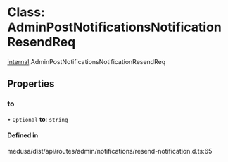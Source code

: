 # Class: AdminPostNotificationsNotificationResendReq

[internal](../modules/internal-12.md).AdminPostNotificationsNotificationResendReq

## Properties

### to

• `Optional` **to**: `string`

#### Defined in

medusa/dist/api/routes/admin/notifications/resend-notification.d.ts:65
